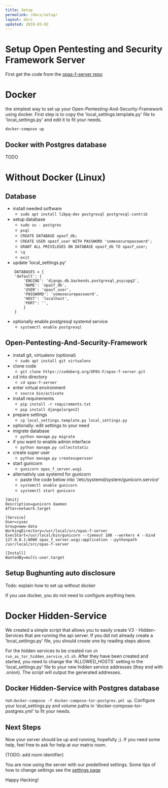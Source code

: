 ```yaml
---
title: Setup
permalink: /docs/setup/
layout: docs
updated: 2019-03-02
---
```


# Setup Open Pentesting and Security Framework Server
First get the code from the [opas-f-server repo](https://codeberg.org/OPAS-F/opas-f-server)

# Docker
the simplest way to set up your Open-Pentesting-And-Security-Framework using docker. First step is to copy the 'local_settings.template.py' file to 'local_settings.py' and edit it to fit your needs.

`docker-compose up`


## Docker with Postgres database
TODO

# Without Docker (Linux)
## Database
- install needed software
    - `sudo apt install libpq-dev postgresql postgresql-contrib`
- setup database
    - `sudo su - postgres`
    - `psql`
    - `CREATE DATABASE opasf_db;`
    - `CREATE USER opasf_user WITH PASSWORD 'somesecurepassword';`
    - `GRANT ALL PRIVILEGES ON DATABASE opasf_db TO opasf_user;`
    - `\q`
    - `exit`
- update 'local_settings.py'

```
    DATABASES = {
    'default': {
        'ENGINE': 'django.db.backends.postgresql_psycopg2',
        'NAME': 'opasf_db',
        'USER': 'opasf_user',
        'PASSWORD': 'somesecurepassword',
        'HOST': 'localhost',
        'PORT': '',
        }
    }
```
- optionally enable postgresql systemd service
    - `systemctl enable postgresql`


## Open-Pentesting-And-Security-Framework 
- install git, virtualenv (optional)
    - `sudo apt install git virtualenv`
- clone code
    - `git clone https://codeberg.org/OPAS-F/opas-f-server.git`
- cd into directory
    - `cd opas-f-server`
- enter virtual environment
    - `source bin/activate`
- install requirements
    - `pip install -r requirements.txt`
    - `pip install django[argon2]`
- prepare settings
    - `cp local_settings.template.py local_settings.py`
- optionally: edit settings to your need
- migrate database
    - `python manage.py migrate`
- if you want to enable admin interface
    - `python manage.py collectstatic`
- create super user
    - `python manage.py createsuperuser`
- start gunicorn
    - `gunicorn opas_f_server.wsgi`
- alternativly use systemd for gunicorn
    - paste the code below into '/etc/systemd/system/gunicorn.service'
    - `systemctl enable gunicorn`
    - `systemctl start gunicorn`


```
[Unit]
Description=gunicorn daemon
After=network.target

[Service]
User=cysec
Group=www-data
WorkingDirectory=/usr/local/src/opas-f-server
ExecStart=/usr/local/bin/gunicorn --timeout 180 --workers 4 --bind 127.0.0.1:8000 opas_f_server.wsgi:application --pythonpath /usr/local/src/opas-f-server

[Install]
WantedBy=multi-user.target

```

## Setup Bughunting auto disclosure
Todo: explain how to set up without docker

If you use docker, you do not need to configure anything here.

# Docker Hidden-Service
We created a simple script that allows you to easily create V3 - Hidden-Services that are running the api server.
If you did not already create a 'local_settings.py' file, you should create one by reading steps above.

For the hidden services to be created run `sh run_as_tor_hidden_service_v3.sh`. After they have been created and started, you need to change the 'ALLOWED_HOSTS' setting in the 'local_settings.py' file to your new hidden service addresses (they end with .onion). The script will output the generated addresses.


## Docker Hidden-Service with Postgres database
run `docker-compose -f docker-compose-tor-postgres.yml up`. Configure your local_settings.py and volume paths in 'docker-compose-tor-postgres.yml' to fit your needs.


## Next Steps

Now your server should be up and running, hopefully ;). If you need some help, feel free to ask for help at our matrix room. 

(TODO: add room identifier)

You are now using the server with our predefined settings. Some tips of how to change settings see the [settings page](settings)

Happy Hacking!
